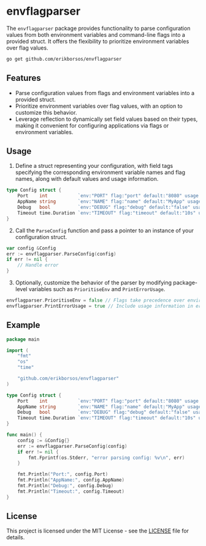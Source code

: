 # envflagparser

The `envflagparser` package provides functionality to parse configuration values from both environment variables and command-line flags into a provided struct. It offers the flexibility to prioritize environment variables over flag values.

```sh
go get github.com/erikborsos/envflagparser
```
## Features

- Parse configuration values from flags and environment variables into a provided struct.
- Prioritize environment variables over flag values, with an option to customize this behavior.
- Leverage reflection to dynamically set field values based on their types, making it convenient for configuring applications via flags or environment variables.

## Usage

1. Define a struct representing your configuration, with field tags specifying the corresponding environment variable names and flag names, along with default values and usage information.

```go
type Config struct {
	Port    int           `env:"PORT" flag:"port" default:"8080" usage:"Server port"`
	AppName string        `env:"NAME" flag:"name" default:"MyApp" usage:"App name"`
	Debug   bool          `env:"DEBUG" flag:"debug" default:"false" usage:"Enable debug logs"`
	Timeout time.Duration `env:"TIMEOUT" flag:"timeout" default:"10s" usage:"Connection timeout"`
}
```

2. Call the `ParseConfig` function and pass a pointer to an instance of your configuration struct.

```go
var config &Config
err := envflagparser.ParseConfig(config)
if err != nil {
    // Handle error
}
```

3. Optionally, customize the behavior of the parser by modifying package-level variables such as `PrioritiseEnv` and `PrintErrorUsage`.

```go
envflagparser.PrioritiseEnv = false // Flags take precedence over environment variables
envflagparser.PrintErrorUsage = true // Include usage information in error messages
```

## Example

```go
package main

import (
	"fmt"
	"os"
	"time"

	"github.com/erikborsos/envflagparser"
)

type Config struct {
	Port    int           `env:"PORT" flag:"port" default:"8080" usage:"Server port"`
	AppName string        `env:"NAME" flag:"name" default:"MyApp" usage:"App name"`
	Debug   bool          `env:"DEBUG" flag:"debug" default:"false" usage:"Enable debug logs"`
	Timeout time.Duration `env:"TIMEOUT" flag:"timeout" default:"10s" usage:"Connection timeout"`
}

func main() {
	config := &Config{}
	err := envflagparser.ParseConfig(config)
	if err != nil {
		fmt.Fprintf(os.Stderr, "error parsing config: %v\n", err)
	}

	fmt.Println("Port:", config.Port)
	fmt.Println("AppName:", config.AppName)
	fmt.Println("Debug:", config.Debug)
	fmt.Println("Timeout:", config.Timeout)
}
```

## License

This project is licensed under the MIT License - see the [LICENSE](LICENSE) file for details.
